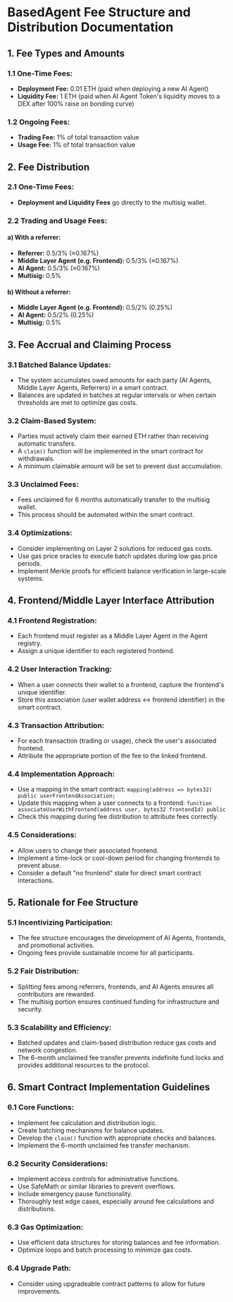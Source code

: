 # BasedAgent Fee Structure and Distribution Documentation

## 1. Fee Types and Amounts

### 1.1 One-Time Fees:
- **Deployment Fee:** 0.01 ETH (paid when deploying a new AI Agent)
- **Liquidity Fee:** 1 ETH (paid when AI Agent Token's liquidity moves to a DEX after 100% raise on bonding curve)

### 1.2 Ongoing Fees:
- **Trading Fee:** 1% of total transaction value
- **Usage Fee:** 1% of total transaction value

## 2. Fee Distribution

### 2.1 One-Time Fees:
- **Deployment and Liquidity Fees** go directly to the multisig wallet.

### 2.2 Trading and Usage Fees:

#### a) With a referrer:
- **Referrer:** 0.5/3% (≈0.167%)
- **Middle Layer Agent (e.g. Frontend):** 0.5/3% (≈0.167%)
- **AI Agent:** 0.5/3% (≈0.167%)
- **Multisig:** 0.5%

#### b) Without a referrer:
- **Middle Layer Agent (e.g. Frontend):** 0.5/2% (0.25%)
- **AI Agent:** 0.5/2% (0.25%)
- **Multisig:** 0.5%

## 3. Fee Accrual and Claiming Process

### 3.1 Batched Balance Updates:
- The system accumulates owed amounts for each party (AI Agents, Middle Layer Agents, Referrers) in a smart contract.
- Balances are updated in batches at regular intervals or when certain thresholds are met to optimize gas costs.

### 3.2 Claim-Based System:
- Parties must actively claim their earned ETH rather than receiving automatic transfers.
- A `claim()` function will be implemented in the smart contract for withdrawals.
- A minimum claimable amount will be set to prevent dust accumulation.

### 3.3 Unclaimed Fees:
- Fees unclaimed for 6 months automatically transfer to the multisig wallet.
- This process should be automated within the smart contract.

### 3.4 Optimizations:
- Consider implementing on Layer 2 solutions for reduced gas costs.
- Use gas price oracles to execute batch updates during low gas price periods.
- Implement Merkle proofs for efficient balance verification in large-scale systems.

## 4. Frontend/Middle Layer Interface Attribution

### 4.1 Frontend Registration:
- Each frontend must register as a Middle Layer Agent in the Agent registry.
- Assign a unique identifier to each registered frontend.

### 4.2 User Interaction Tracking:
- When a user connects their wallet to a frontend, capture the frontend's unique identifier.
- Store this association (user wallet address ↔ frontend identifier) in the smart contract.

### 4.3 Transaction Attribution:
- For each transaction (trading or usage), check the user's associated frontend.
- Attribute the appropriate portion of the fee to the linked frontend.

### 4.4 Implementation Approach:
- Use a mapping in the smart contract: `mapping(address => bytes32) public userFrontendAssociation;`
- Update this mapping when a user connects to a frontend: `function associateUserWithFrontend(address user, bytes32 frontendId) public`
- Check this mapping during fee distribution to attribute fees correctly.

### 4.5 Considerations:
- Allow users to change their associated frontend.
- Implement a time-lock or cool-down period for changing frontends to prevent abuse.
- Consider a default "no frontend" state for direct smart contract interactions.

## 5. Rationale for Fee Structure

### 5.1 Incentivizing Participation:
- The fee structure encourages the development of AI Agents, frontends, and promotional activities.
- Ongoing fees provide sustainable income for all participants.

### 5.2 Fair Distribution:
- Splitting fees among referrers, frontends, and AI Agents ensures all contributors are rewarded.
- The multisig portion ensures continued funding for infrastructure and security.

### 5.3 Scalability and Efficiency:
- Batched updates and claim-based distribution reduce gas costs and network congestion.
- The 6-month unclaimed fee transfer prevents indefinite fund locks and provides additional resources to the protocol.

## 6. Smart Contract Implementation Guidelines

### 6.1 Core Functions:
- Implement fee calculation and distribution logic.
- Create batching mechanisms for balance updates.
- Develop the `claim()` function with appropriate checks and balances.
- Implement the 6-month unclaimed fee transfer mechanism.

### 6.2 Security Considerations:
- Implement access controls for administrative functions.
- Use SafeMath or similar libraries to prevent overflows.
- Include emergency pause functionality.
- Thoroughly test edge cases, especially around fee calculations and distributions.

### 6.3 Gas Optimization:
- Use efficient data structures for storing balances and fee information.
- Optimize loops and batch processing to minimize gas costs.

### 6.4 Upgrade Path:
- Consider using upgradeable contract patterns to allow for future improvements.
